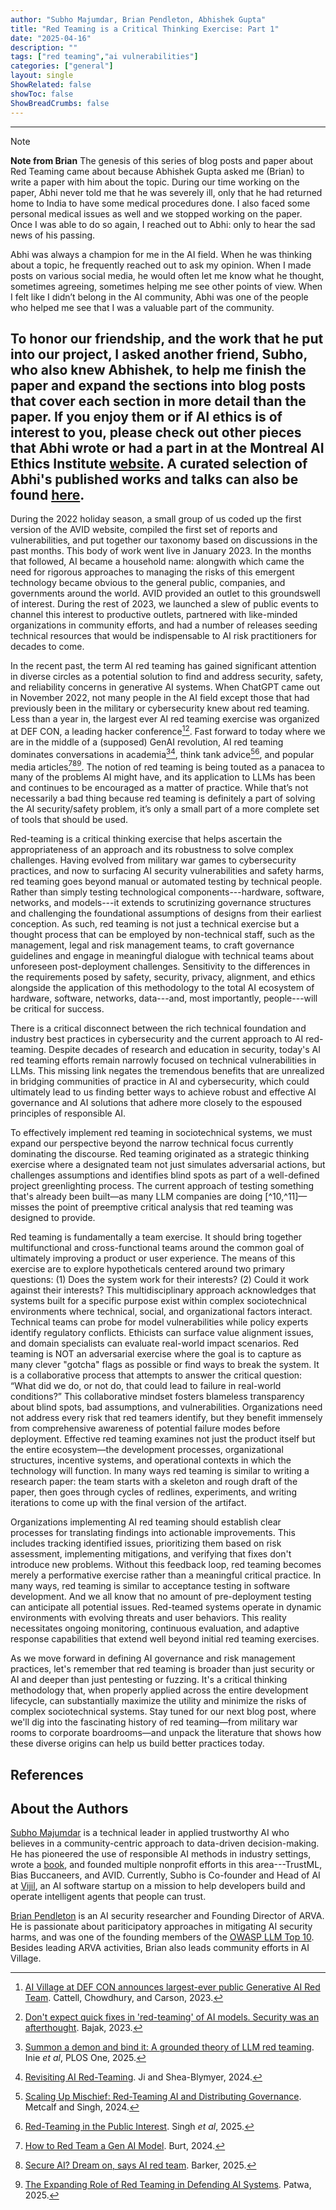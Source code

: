 ```yaml
---
author: "Subho Majumdar, Brian Pendleton, Abhishek Gupta"
title: "Red Teaming is a Critical Thinking Exercise: Part 1"
date: "2025-04-16"
description: ""
tags: ["red teaming","ai vulnerabilities"]
categories: ["general"]
layout: single
ShowRelated: false
showToc: false
ShowBreadCrumbs: false
---
```


---
> [!NOTE]
**Note from Brian**
The genesis of this series of blog posts and paper about Red Teaming came about because Abhishek Gupta asked me (Brian) to write a paper with him about the topic. During our time working on the paper, Abhi never told me that he was severely ill, only that he had returned home to India to have some medical procedures done. I also faced some personal medical issues as well and we stopped working on the paper. Once I was able to do so again, I reached out to Abhi: only to hear the sad news of his passing.

Abhi was always a champion for me in the AI field. When he was thinking about a topic, he frequently reached out to ask my opinion. When I made posts on various social media, he would often let me know what he thought, sometimes agreeing, sometimes helping me see other points of view. When I felt like I didn’t belong in the AI community, Abhi was one of the people who helped me see that I was a valuable part of the community.

To honor our friendship, and the work that he put into our project, I asked another friend, Subho, who also knew Abhishek, to help me finish the paper and expand the sections into blog posts that cover each section in more detail than the paper. If you enjoy them or if AI ethics is of interest to you, please check out other pieces that Abhi wrote or had a part in at the Montreal AI Ethics Institute [website](https://montrealethics.ai). A curated selection of Abhi's published works and talks can also be found [here](https://brief.montrealethics.ai/p/special-edition-honouring-the-legacy).
---

During the 2022 holiday season, a small group of us coded up the first version of the AVID website, compiled the first set of reports and vulnerabilities, and put together our taxonomy based on discussions in the past months. This body of work went live in January 2023. In the months that followed, AI became a household name: alongwith which came the need for rigorous approaches to managing the risks of this emergent technology became obvious to the general public, companies, and governments around the world. AVID provided an outlet to this groundswell of interest. During the rest of 2023, we launched a slew of public events to channel this interest to productive outlets, partnered with like-minded organizations in community efforts, and had a number of releases seeding technical resources that would be indispensable to AI risk practitioners for decades to come.

In the recent past, the term AI red teaming has gained significant attention in diverse circles as a potential solution to find and address security, safety, and reliability concerns in generative AI systems. When ChatGPT came out in November 2022, not many people in the AI field except those that had previously been in the military or cybersecurity knew about red teaming. Less than a year in, the largest ever AI red teaming exercise was organized at DEF CON, a leading hacker conference[^1][^2]. Fast forward to today where we are in the middle of a (supposed) GenAI revolution, AI red teaming dominates conversations in academia[^3][^4], think tank advice[^5][^6], and popular media articles[^7][^8][^9]. The notion of red teaming is being touted as a panacea to many of the problems AI might have, and its application to LLMs has been and continues to be encouraged as a matter of practice. While that’s not necessarily a bad thing because red teaming is definitely a part of solving the AI security/safety problem, it’s only a small part of a more complete set of tools that should be used.

Red-teaming is a critical thinking exercise that helps ascertain the appropriateness of an approach and its robustness to solve complex challenges. Having evolved from military war games to cybersecurity practices, and now to surfacing AI security vulnerabilities and safety harms, red teaming goes beyond manual or automated testing by technical people. Rather than simply testing technological components---hardware, software, networks, and models---it extends to scrutinizing governance structures and challenging the foundational assumptions of designs from their earliest conception. As such, red teaming is not just a technical exercise but a thought process that can be employed by non-technical staff, such as the management, legal and risk management teams, to craft governance guidelines and engage in meaningful dialogue with technical teams about unforeseen post-deployment challenges. Sensitivity to the differences in the requirements posed by safety, security, privacy, alignment, and ethics alongside the application of this methodology to the total AI ecosystem of hardware, software, networks, data---and, most importantly, people---will be critical for success.

There is a critical disconnect between the rich technical foundation and industry best practices in cybersecurity and the current approach to AI red-teaming. Despite decades of research and education in security, today's AI red teaming efforts remain narrowly focused on technical vulnerabilities in LLMs. This missing link negates the tremendous benefits that are unrealized in bridging communities of practice in AI and cybersecurity, which could ultimately lead to us finding better ways to achieve robust and effective AI governance and AI solutions that adhere more closely to the espoused principles of responsible AI.

To effectively implement red teaming in sociotechnical systems, we must expand our perspective beyond the narrow technical focus currently dominating the discourse. Red teaming originated as a strategic thinking exercise where a designated team not just simulates adversarial actions, but challenges assumptions and identifies blind spots as part of a well-defined project greenlighting process. The current approach of testing something that's already been built—as many LLM companies are doing [^10,^11]—misses the point of preemptive critical analysis that red teaming was designed to provide.

Red teaming is fundamentally a team exercise. It should bring together multifunctional and cross-functional teams around the common goal of ultimately improving a product or user experience. The means of this exercise are to explore hypotheticals centered around two primary questions: (1) Does the system work for their interests? (2) Could it work against their interests? This multidisciplinary approach acknowledges that systems built for a specific purpose exist within complex sociotechnical environments where technical, social, and organizational factors interact. Technical teams can probe for model vulnerabilities while policy experts identify regulatory conflicts. Ethicists can surface value alignment issues, and domain specialists can evaluate real-world impact scenarios.
Red teaming is NOT an adversarial exercise where the goal is to capture as many clever "gotcha" flags as possible or find ways to break the system. It is a collaborative process that attempts to answer the critical question: “What did we do, or not do, that could lead to failure in real-world conditions?” This collaborative mindset fosters blameless transparency about blind spots, bad assumptions, and vulnerabilities. Organizations need not address every risk that red teamers identify, but they benefit immensely from comprehensive awareness of potential failure modes before deployment. Effective red teaming examines not just the product itself but the entire ecosystem—the development processes, organizational structures, incentive systems, and operational contexts in which the technology will function. In many ways red teaming is similar to writing a research paper: the team starts with a skeleton and rough draft of the paper, then goes through cycles of redlines, experiments, and writing iterations to come up with the final version of the artifact.

Organizations implementing AI red teaming should establish clear processes for translating findings into actionable improvements. This includes tracking identified issues, prioritizing them based on risk assessment, implementing mitigations, and verifying that fixes don't introduce new problems. Without this feedback loop, red teaming becomes merely a performative exercise rather than a meaningful critical practice. In many ways, red teaming is similar to acceptance testing in software development. And we all know that no amount of pre-deployment testing can anticipate all potential issues. Red-teamed systems operate in dynamic environments with evolving threats and user behaviors. This reality necessitates ongoing monitoring, continuous evaluation, and adaptive response capabilities that extend well beyond initial red teaming exercises.

As we move forward in defining AI governance and risk management practices, let's remember that red teaming is broader than just security or AI and deeper than just pentesting or fuzzing. It's a critical thinking methodology that, when properly applied across the entire development lifecycle, can substantially maximize the utility and minimize the risks of complex sociotechnical systems. Stay tuned for our next blog post, where we'll dig into the fascinating history of red teaming—from military war rooms to corporate boardrooms—and unpack the literature that shows how these diverse origins can help us build better practices today.


## References

[^1]: [AI Village at DEF CON announces largest-ever public Generative AI Red Team](https://aivillage.org/generative%20red%20team/generative-red-team/). Cattell, Chowdhury, and Carson, 2023.

[^2]: [Don't expect quick fixes in 'red-teaming' of AI models. Security was an afterthought](https://apnews.com/article/ai-cybersecurity-malware-microsoft-google-openai-redteaming-1f4c8d874195c9ffcc2cdffa71e4f44b). Bajak, 2023.

[^3]: [Summon a demon and bind it: A grounded theory of LLM red teaming](https://journals.plos.org/plosone/article?id=10.1371/journal.pone.0314658). Inie *et al*, PLOS One, 2025.

[^4]: [Revisiting AI Red-Teaming](https://cset.georgetown.edu/article/revisiting-ai-red-teaming). Ji and Shea-Blymyer, 2024.

[^5]: [Scaling Up Mischief: Red-Teaming AI and Distributing Governance](https://hdsr.mitpress.mit.edu/pub/ded4vcwl/release/2). Metcalf and Singh, 2024.

[^6]: [Red-Teaming in the Public Interest](https://datasociety.net/library/red-teaming-in-the-public-interest). Singh *et al*, 2025.

[^7]: [How to Red Team a Gen AI Model](https://hbr.org/2024/01/how-to-red-team-a-gen-ai-model). Burt, 2024.

[^8]: [Secure AI? Dream on, says AI red team](https://www.infoworld.com/article/3805151/secure-ai-dream-on-says-ai-red-team.html). Barker, 2025.

[^9]: [The Expanding Role of Red Teaming in Defending AI Systems](https://www.technewsworld.com/story/the-expanding-role-of-red-teaming-in-defending-ai-systems-179669.html). Patwa, 2025.

[^10]: [Challenges in red teaming AI systems](https://www.anthropic.com/news/challenges-in-red-teaming-ai-systems). Anthropic, 2024.

[^11]: [OpenAI enhances AI safety with new red teaming methods](https://www.artificialintelligence-news.com/news/openai-enhances-ai-safety-new-red-teaming-methods/). Daws, 2024.

## About the Authors
[Subho Majumdar](https://www.subhomajumdar.com/) is a technical leader in applied trustworthy AI who believes in a community-centric approach to data-driven decision-making. He has pioneered the use of responsible AI methods in industry settings, wrote a [book](https://www.amazon.com/Practicing-Trustworthy-Machine-Learning-Transparent/dp/1098120272), and founded multiple nonprofit efforts in this area---TrustML, Bias Buccaneers, and AVID. Currently, Subho is Co-founder and Head of AI at [Vijil](http://vijil.ai/), an AI software startup on a mission to help developers build and operate intelligent agents that people can trust.

[Brian Pendleton](https://www.linkedin.com/in/bwpen/) is an AI security researcher and Founding Director of ARVA. He is passionate about pariticipatory approaches in mitigating AI security harms, and was one of the founding members of the [OWASP LLM Top 10](https://owasp.org/www-project-top-10-for-large-language-model-applications/). Besides leading ARVA activities, Brian also leads community efforts in AI Village.